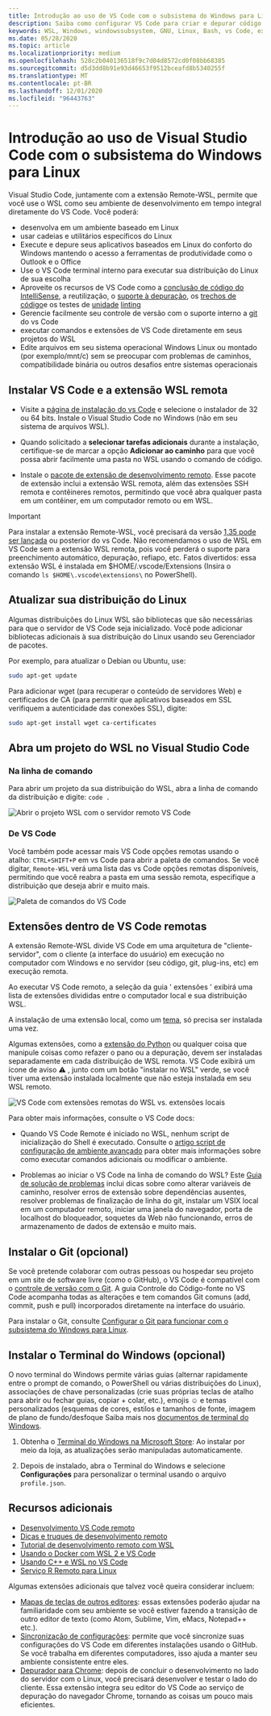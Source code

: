 ```yaml
---
title: Introdução ao uso de VS Code com o subsistema do Windows para Linux
description: Saiba como configurar VS Code para criar e depurar código usando o subsistema do Windows para Linux.
keywords: WSL, Windows, windowssubsystem, GNU, Linux, Bash, vs Code, extensão remota, depuração, caminho, Visual Studio
ms.date: 05/28/2020
ms.topic: article
ms.localizationpriority: medium
ms.openlocfilehash: 528c2b040136518f9c7d04d8572cd0f08bb68385
ms.sourcegitcommit: d5d3dd8b91e93d46653f9512bceafd8b5340255f
ms.translationtype: MT
ms.contentlocale: pt-BR
ms.lasthandoff: 12/01/2020
ms.locfileid: "96443763"
---
```

# <a name="get-started-using-visual-studio-code-with-windows-subsystem-for-linux"></a>Introdução ao uso de Visual Studio Code com o subsistema do Windows para Linux

Visual Studio Code, juntamente com a extensão Remote-WSL, permite que você use o WSL como seu ambiente de desenvolvimento em tempo integral diretamente do VS Code. Você poderá:

* desenvolva em um ambiente baseado em Linux
* usar cadeias e utilitários específicos do Linux
* Execute e depure seus aplicativos baseados em Linux do conforto do Windows mantendo o acesso a ferramentas de produtividade como o Outlook e o Office
* Use o VS Code terminal interno para executar sua distribuição do Linux de sua escolha
* Aproveite os recursos de VS Code como a [conclusão de código do IntelliSense](https://code.visualstudio.com/docs/editor/intellisense), a reutilização, o [suporte à depuração](https://code.visualstudio.com/docs/nodejs/nodejs-debugging), os [trechos de código](https://code.visualstudio.com/docs/editor/userdefinedsnippets)e os testes de [unidade](https://code.visualstudio.com/docs/python/testing) [linting](https://code.visualstudio.com/docs/python/linting)
* Gerencie facilmente seu controle de versão com o suporte interno a [git](https://code.visualstudio.com/docs/editor/versioncontrol#_git-support) do vs Code
* executar comandos e extensões de VS Code diretamente em seus projetos do WSL
* Edite arquivos em seu sistema operacional Windows Linux ou montado (por exemplo/mnt/c) sem se preocupar com problemas de caminhos, compatibilidade binária ou outros desafios entre sistemas operacionais

## <a name="install-vs-code-and-the-remote-wsl-extension"></a>Instalar VS Code e a extensão WSL remota

* Visite a [página de instalação do vs Code](https://code.visualstudio.com/download) e selecione o instalador de 32 ou 64 bits. Instale o Visual Studio Code no Windows (não em seu sistema de arquivos WSL).

* Quando solicitado a **selecionar tarefas adicionais** durante a instalação, certifique-se de marcar a opção **Adicionar ao caminho** para que você possa abrir facilmente uma pasta no WSL usando o comando de código.

* Instale o [pacote de extensão de desenvolvimento remoto](https://marketplace.visualstudio.com/items?itemName=ms-vscode-remote.vscode-remote-extensionpack). Esse pacote de extensão inclui a extensão WSL remota, além das extensões SSH remota e contêineres remotos, permitindo que você abra qualquer pasta em um contêiner, em um computador remoto ou em WSL.

> [!IMPORTANT]
> Para instalar a extensão Remote-WSL, você precisará da versão [1,35 pode ser lançada](https://code.visualstudio.com/updates/v1_35) ou posterior do vs Code. Não recomendamos o uso de WSL em VS Code sem a extensão WSL remota, pois você perderá o suporte para preenchimento automático, depuração, refiapo, etc. Fatos divertidos: essa extensão WSL é instalada em $HOME/.vscode/Extensions (Insira o comando `ls $HOME\.vscode\extensions\` no PowerShell).

## <a name="update-your-linux-distribution"></a>Atualizar sua distribuição do Linux

Algumas distribuições do Linux WSL são bibliotecas que são necessárias para que o servidor de VS Code seja inicializado. Você pode adicionar bibliotecas adicionais à sua distribuição do Linux usando seu Gerenciador de pacotes.

Por exemplo, para atualizar o Debian ou Ubuntu, use:

```bash
sudo apt-get update
```

Para adicionar wget (para recuperar o conteúdo de servidores Web) e certificados de CA (para permitir que aplicativos baseados em SSL verifiquem a autenticidade das conexões SSL), digite:

```bash
sudo apt-get install wget ca-certificates
```

## <a name="open-a-wsl-project-in-visual-studio-code"></a>Abra um projeto do WSL no Visual Studio Code

### <a name="from-the-command-line"></a>Na linha de comando

Para abrir um projeto da sua distribuição do WSL, abra a linha de comando da distribuição e digite: `code .`

![Abrir o projeto WSL com o servidor remoto VS Code](../media/wsl-open-vs-code.gif)

### <a name="from-vs-code"></a>De VS Code

Você também pode acessar mais VS Code opções remotas usando o atalho: `CTRL+SHIFT+P` em vs Code para abrir a paleta de comandos. Se você digitar, `Remote-WSL` verá uma lista das vs Code opções remotas disponíveis, permitindo que você reabra a pasta em uma sessão remota, especifique a distribuição que deseja abrir e muito mais.

![Paleta de comandos do VS Code](../media/vscode-remote-command-palette.png)

## <a name="extensions-inside-of-vs-code-remote"></a>Extensões dentro de VS Code remotas

A extensão Remote-WSL divide VS Code em uma arquitetura de "cliente-servidor", com o cliente (a interface do usuário) em execução no computador com Windows e no servidor (seu código, git, plug-ins, etc) em execução remota.

Ao executar VS Code remoto, a seleção da guia ' extensões ' exibirá uma lista de extensões divididas entre o computador local e sua distribuição WSL.

A instalação de uma extensão local, como um [tema](https://marketplace.visualstudio.com/search?target=VSCode&category=Themes&sortBy=Installs), só precisa ser instalada uma vez.

Algumas extensões, como a [extensão do Python](https://marketplace.visualstudio.com/items?itemName=ms-python.python) ou qualquer coisa que manipule coisas como refazer o pano ou a depuração, devem ser instaladas separadamente em cada distribuição de WSL remota. VS Code exibirá um ícone de aviso ⚠ , junto com um botão "instalar no WSL" verde, se você tiver uma extensão instalada localmente que não esteja instalada em seu WSL remoto.

![VS Code com extensões remotas do WSL vs. extensões locais](../media/vscode-remote-wsl-extensions.png)

Para obter mais informações, consulte o VS Code docs:

* Quando VS Code Remote é iniciado no WSL, nenhum script de inicialização do Shell é executado. Consulte o [artigo script de configuração de ambiente avançado](https://code.visualstudio.com/docs/remote/wsl#_advanced-environment-setup-script) para obter mais informações sobre como executar comandos adicionais ou modificar o ambiente.

* Problemas ao iniciar o VS Code na linha de comando do WSL? Este [Guia de solução de problemas](https://code.visualstudio.com/docs/remote/troubleshooting#_fixing-problems-with-the-code-command-not-working) inclui dicas sobre como alterar variáveis de caminho, resolver erros de extensão sobre dependências ausentes, resolver problemas de finalização de linha do git, instalar um VSIX local em um computador remoto, iniciar uma janela do navegador, porta de localhost do bloqueador, soquetes da Web não funcionando, erros de armazenamento de dados de extensão e muito mais.

## <a name="install-git-optional"></a>Instalar o Git (opcional)

Se você pretende colaborar com outras pessoas ou hospedar seu projeto em um site de software livre (como o GitHub), o VS Code é compatível com o [controle de versão com o Git](https://code.visualstudio.com/docs/editor/versioncontrol#_git-support). A guia Controle do Código-fonte no VS Code acompanha todas as alterações e tem comandos Git comuns (add, commit, push e pull) incorporados diretamente na interface do usuário.

Para instalar o Git, consulte [Configurar o Git para funcionar com o subsistema do Windows para Linux](./wsl-git.md).

## <a name="install-windows-terminal-optional"></a>Instalar o Terminal do Windows (opcional)

O novo terminal do Windows permite várias guias (alternar rapidamente entre o prompt de comando, o PowerShell ou várias distribuições do Linux), associações de chave personalizadas (crie suas próprias teclas de atalho para abrir ou fechar guias, copiar + colar, etc.), emojis ☺ e temas personalizados (esquemas de cores, estilos e tamanhos de fonte, imagem de plano de fundo/desfoque Saiba mais nos [documentos de terminal do Windows](/windows/terminal).

1. Obtenha o [Terminal do Windows na Microsoft Store](https://www.microsoft.com/store/apps/9n0dx20hk701): Ao instalar por meio da loja, as atualizações serão manipuladas automaticamente.

2. Depois de instalado, abra o Terminal do Windows e selecione **Configurações** para personalizar o terminal usando o arquivo `profile.json`.

## <a name="additional-resources"></a>Recursos adicionais

* [Desenvolvimento VS Code remoto](https://code.visualstudio.com/docs/remote/remote-overview)
* [Dicas e truques de desenvolvimento remoto](https://code.visualstudio.com/docs/remote/troubleshooting)
* [Tutorial de desenvolvimento remoto com WSL](https://code.visualstudio.com/remote-tutorials/wsl/getting-started)
* [Usando o Docker com WSL 2 e VS Code](https://code.visualstudio.com/blogs/2020/03/02/docker-in-wsl2)
* [Usando C++ e WSL no VS Code](https://code.visualstudio.com/docs/cpp/config-wsl)
* [Serviço R Remoto para Linux](/visualstudio/rtvs/setting-up-remote-r-service-on-linux)

Algumas extensões adicionais que talvez você queira considerar incluem:

* [Mapas de teclas de outros editores](https://marketplace.visualstudio.com/search?target=VSCode&category=Keymaps&sortBy=Downloads): essas extensões poderão ajudar na familiaridade com seu ambiente se você estiver fazendo a transição de outro editor de texto (como Atom, Sublime, Vim, eMacs, Notepad++ etc.).
* [Sincronização de configurações](https://marketplace.visualstudio.com/items?itemName=Shan.code-settings-sync): permite que você sincronize suas configurações do VS Code em diferentes instalações usando o GitHub. Se você trabalha em diferentes computadores, isso ajuda a manter seu ambiente consistente entre eles.
* [Depurador para Chrome](https://code.visualstudio.com/blogs/2016/02/23/introducing-chrome-debugger-for-vs-code): depois de concluir o desenvolvimento no lado do servidor com o Linux, você precisará desenvolver e testar o lado do cliente. Essa extensão integra seu editor do VS Code ao serviço de depuração do navegador Chrome, tornando as coisas um pouco mais eficientes.

